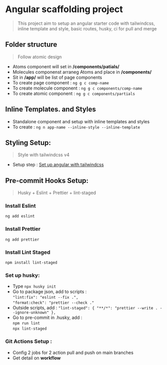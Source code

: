 # Angular scaffolding project

> This project aim to setup an angular starter code with tailwindcss, inline template and style, basic routes, husky, ci for pull and merge

## Folder structure

> Follow atomic design

- Atoms component will set in **/components/patials/**
- Molecules componenst arraneg Atoms and place in **/components/**
- Sit in **/app/** will be list of page components
- To create page component : `ng g c comp-name`
- To create molecule component : `ng g c components/comp-name`
- To create atomic component : `ng g c components/partials`

## Inline Templates. and Styles

- Standalone component and setup with inline templates and styles
- To create : `ng n app-name --inline-style --inline-template`

## Styling Setup:

> Style with tailwindcss v4

- Setup step : [Set up angular with tailwindcss](https://tailwindcss.com/docs/installation/framework-guides/angular)

## Pre-commit Hooks Setup:

> Husky + Eslint + Prettier + lint-staged

### Install Eslint

`ng add eslint`

### Install Prettier

`ng add prettier`

### Install Lint Staged

`npm install lint-staged`

### Set up husky:

- Type `npx husky init`
- Go to package json, add to scripts : <br>
  `"lint:fix": "eslint --fix .",`<br>`"format:check": "prettier --check ."`
- Outside scripts, add : `"lint-staged": {
  "**/*": "prettier --write . --ignore-unknown"
},`
- Go to pre-commit in .husky, add : <br>`npm run lint `<br>`npx lint-staged`

### Git Actions Setup :

- Config 2 jobs for 2 action pull and push on main branches
- Get detail on **workflow**
